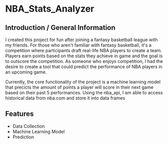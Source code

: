 # NBA_Stats_Analyzer

## Introduction / General Information
I created this project for fun after joining a fantasy basketball league with my friends. For those who aren't familiar with fantasy basketball, it's a competition where participants draft real-life NBA players to create a team. Players earn points based on the stats they achieve in game and the goal is to outscore the competition. As someone who enjoys competition, I had the desire to create a tool that could predict the performance of NBA players in an upcoming game.

Currently, the core functionality of the project is a machine learning model that precicts the amount of points a player will score in their next game based on their past 5 performances. Using the nba_api, I am able to access historical data from nba.com and store it into data frames

## Features
- Data Collection
- Machine Learning Model
- Prediction
